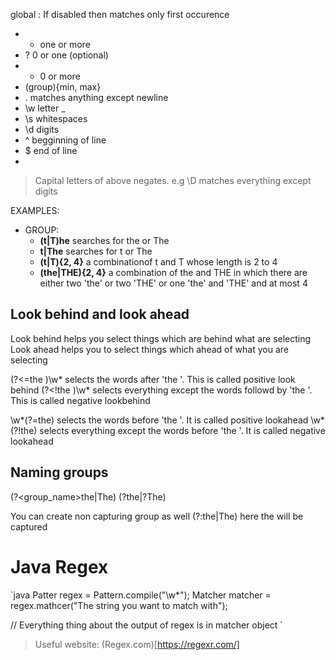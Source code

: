 global
: If disabled then matches only first occurence

- + one or more
- ? 0 or one (optional)
- * 0 or more
- (group){min, max}
- . matches anything except newline
- \w letter _
- \s whitespaces
- \d digits
- ^ begginning of line
- $ end of line
- 
> Capital letters of above negates. e.g \D matches everything except digits

EXAMPLES:
- GROUP: 
	- **(t|T)he** searches for the or The
	- **t|The** searches for t or The
	- **(t|T){2, 4}** a combinationof t and T whose length is 2 to 4
	- **(the|THE){2, 4}** a combination of the and THE in which there are either two 'the' or two 'THE' or one 'the' and 'THE' and at most 4

## Look behind and look ahead
Look behind helps you select things which are behind what are selecting
Look ahead helps you to select things which ahead of what you are selecting

(?<=the )\w\* selects the words after 'the '. This is called positive look behind
(?<\!the )\w* selects everything except the words followd by 'the '. This is called negative lookbehind

\w*(?=the) selects the words before 'the '.  It is called positive lookahead
\w*(?!the) selects everything except the words before 'the '. It is called negative lookahead

## Naming groups
(?<group_name>the|The)
(?<group1>the|?<group2>The)

You can create non capturing group as well
(?:the|The) here the will be captured

# Java Regex
`java
Patter regex = Pattern.compile("\\w*");
Matcher matcher = regex.mathcer("The string you want to match with");

// Everything thing about the output of regex is in matcher object
`

> Useful website: (Regex.com)[https://regexr.com/]
